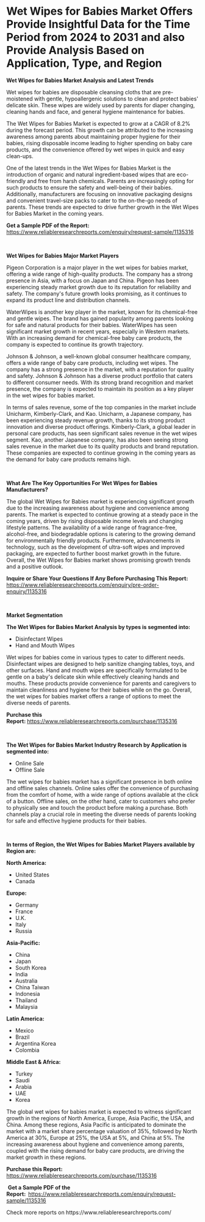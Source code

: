 <p><h1>Wet Wipes for Babies Market Offers Provide Insightful Data for the Time Period from 2024 to 2031 and also Provide Analysis Based on Application, Type, and Region</h1></p><p><strong>Wet Wipes for Babies Market Analysis and Latest Trends</strong></p>
<p><p>Wet wipes for babies are disposable cleansing cloths that are pre-moistened with gentle, hypoallergenic solutions to clean and protect babies' delicate skin. These wipes are widely used by parents for diaper changing, cleaning hands and face, and general hygiene maintenance for babies.</p><p>The Wet Wipes for Babies Market is expected to grow at a CAGR of 8.2% during the forecast period. This growth can be attributed to the increasing awareness among parents about maintaining proper hygiene for their babies, rising disposable income leading to higher spending on baby care products, and the convenience offered by wet wipes in quick and easy clean-ups.</p><p>One of the latest trends in the Wet Wipes for Babies Market is the introduction of organic and natural ingredient-based wipes that are eco-friendly and free from harsh chemicals. Parents are increasingly opting for such products to ensure the safety and well-being of their babies. Additionally, manufacturers are focusing on innovative packaging designs and convenient travel-size packs to cater to the on-the-go needs of parents. These trends are expected to drive further growth in the Wet Wipes for Babies Market in the coming years.</p></p>
<p><strong>Get a Sample PDF of the Report:&nbsp;</strong> <a href="https://www.reliableresearchreports.com/enquiry/request-sample/1135316">https://www.reliableresearchreports.com/enquiry/request-sample/1135316</a></p>
<p>&nbsp;</p>
<p><strong>Wet Wipes for Babies Major Market Players</strong></p>
<p><p>Pigeon Corporation is a major player in the wet wipes for babies market, offering a wide range of high-quality products. The company has a strong presence in Asia, with a focus on Japan and China. Pigeon has been experiencing steady market growth due to its reputation for reliability and safety. The company's future growth looks promising, as it continues to expand its product line and distribution channels.</p><p>WaterWipes is another key player in the market, known for its chemical-free and gentle wipes. The brand has gained popularity among parents looking for safe and natural products for their babies. WaterWipes has seen significant market growth in recent years, especially in Western markets. With an increasing demand for chemical-free baby care products, the company is expected to continue its growth trajectory.</p><p>Johnson & Johnson, a well-known global consumer healthcare company, offers a wide range of baby care products, including wet wipes. The company has a strong presence in the market, with a reputation for quality and safety. Johnson & Johnson has a diverse product portfolio that caters to different consumer needs. With its strong brand recognition and market presence, the company is expected to maintain its position as a key player in the wet wipes for babies market.</p><p>In terms of sales revenue, some of the top companies in the market include Unicharm, Kimberly-Clark, and Kao. Unicharm, a Japanese company, has been experiencing steady revenue growth, thanks to its strong product innovation and diverse product offerings. Kimberly-Clark, a global leader in personal care products, has seen significant sales revenue in the wet wipes segment. Kao, another Japanese company, has also been seeing strong sales revenue in the market due to its quality products and brand reputation. These companies are expected to continue growing in the coming years as the demand for baby care products remains high.</p></p>
<p>&nbsp;</p>
<p><strong>What Are The Key Opportunities For Wet Wipes for Babies Manufacturers?</strong></p>
<p><p>The global Wet Wipes for Babies market is experiencing significant growth due to the increasing awareness about hygiene and convenience among parents. The market is expected to continue growing at a steady pace in the coming years, driven by rising disposable income levels and changing lifestyle patterns. The availability of a wide range of fragrance-free, alcohol-free, and biodegradable options is catering to the growing demand for environmentally friendly products. Furthermore, advancements in technology, such as the development of ultra-soft wipes and improved packaging, are expected to further boost market growth in the future. Overall, the Wet Wipes for Babies market shows promising growth trends and a positive outlook.</p></p>
<p><strong>Inquire or Share Your Questions If Any Before Purchasing This Report:</strong> <a href="https://www.reliableresearchreports.com/enquiry/pre-order-enquiry/1135316">https://www.reliableresearchreports.com/enquiry/pre-order-enquiry/1135316</a></p>
<p>&nbsp;</p>
<p><strong>Market Segmentation</strong></p>
<p><strong>The Wet Wipes for Babies Market Analysis by types is segmented into:</strong></p>
<p><ul><li>Disinfectant Wipes</li><li>Hand and Mouth Wipes</li></ul></p>
<p><p>Wet wipes for babies come in various types to cater to different needs. Disinfectant wipes are designed to help sanitize changing tables, toys, and other surfaces. Hand and mouth wipes are specifically formulated to be gentle on a baby's delicate skin while effectively cleaning hands and mouths. These products provide convenience for parents and caregivers to maintain cleanliness and hygiene for their babies while on the go. Overall, the wet wipes for babies market offers a range of options to meet the diverse needs of parents.</p></p>
<p><strong>Purchase this Report:&nbsp;</strong><a href="https://www.reliableresearchreports.com/purchase/1135316">https://www.reliableresearchreports.com/purchase/1135316</a></p>
<p>&nbsp;</p>
<p><strong>The Wet Wipes for Babies Market Industry Research by Application is segmented into:</strong></p>
<p><ul><li>Online Sale</li><li>Offline Sale</li></ul></p>
<p><p>The wet wipes for babies market has a significant presence in both online and offline sales channels. Online sales offer the convenience of purchasing from the comfort of home, with a wide range of options available at the click of a button. Offline sales, on the other hand, cater to customers who prefer to physically see and touch the product before making a purchase. Both channels play a crucial role in meeting the diverse needs of parents looking for safe and effective hygiene products for their babies.</p></p>
<p>&nbsp;</p>
<p><strong>In terms of Region, the Wet Wipes for Babies Market Players available by Region are:</strong></p>
<p>
    <p> <strong> North America: </strong>
        <ul>
            <li>United States</li>
            <li>Canada</li>
        </ul>
        </p> 
    <p> <strong> Europe: </strong>
        <ul>
            <li>Germany</li>
            <li>France</li>
            <li>U.K.</li>
            <li>Italy</li>
            <li>Russia</li>
        </ul>
        </p> 
    <p> <strong> Asia-Pacific: </strong>
        <ul>
            <li>China</li>
            <li>Japan</li>
            <li>South Korea</li>
            <li>India</li>
            <li>Australia</li>
            <li>China Taiwan</li>
            <li>Indonesia</li>
            <li>Thailand</li>
            <li>Malaysia</li>
        </ul>
        </p> 
    <p> <strong> Latin America: </strong>
        <ul>
            <li>Mexico</li>
            <li>Brazil</li>
            <li>Argentina Korea</li>
            <li>Colombia</li>
        </ul>
        </p> 
    <p> <strong> Middle East & Africa: </strong>
        <ul>
            <li>Turkey</li>
            <li>Saudi</li>
            <li>Arabia</li>
            <li>UAE</li>
            <li>Korea</li>
        </ul>
    </p>
    </p>
<p><p>The global wet wipes for babies market is expected to witness significant growth in the regions of North America, Europe, Asia Pacific, the USA, and China. Among these regions, Asia Pacific is anticipated to dominate the market with a market share percentage valuation of 35%, followed by North America at 30%, Europe at 25%, the USA at 5%, and China at 5%. The increasing awareness about hygiene and convenience among parents, coupled with the rising demand for baby care products, are driving the market growth in these regions.</p></p>
<p><strong>Purchase this Report: </strong><a href="https://www.reliableresearchreports.com/purchase/1135316">https://www.reliableresearchreports.com/purchase/1135316</a></p>
<p>&nbsp;<strong>Get a Sample PDF of the Report:&nbsp;&nbsp;</strong><a href="https://www.reliableresearchreports.com/enquiry/request-sample/1135316">https://www.reliableresearchreports.com/enquiry/request-sample/1135316</a></p>
<p><strong></strong></p>
<p>Check more reports on https://www.reliableresearchreports.com/</p>